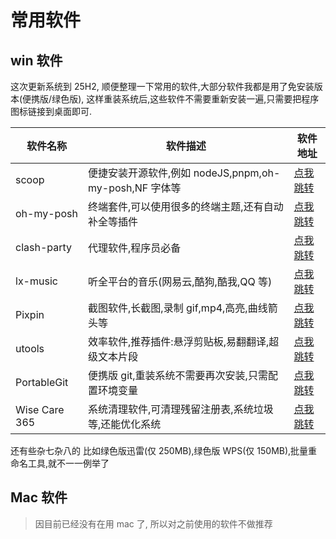 # 常用软件

## win 软件

这次更新系统到 25H2, 顺便整理一下常用的软件,大部分软件我都是用了免安装版本(便携版/绿色版), 这样重装系统后,这些软件不需要重新安装一遍,只需要把程序图标链接到桌面即可.

| 软件名称      | 软件描述                                               | 软件地址                                                                                        |
| ------------- | ------------------------------------------------------ | ----------------------------------------------------------------------------------------------- |
| scoop         | 便捷安装开源软件,例如 nodeJS,pnpm,oh-my-posh,NF 字体等 | [点我跳转](https://scoop.sh/)                                                                   |
| oh-my-posh    | 终端套件,可以使用很多的终端主题,还有自动补全等插件     | [点我跳转](https://github.com/JanDeDobbeleer/oh-my-posh/releases/latest)                        |
| clash-party   | 代理软件,程序员必备                                    | [点我跳转](https://github.com/mihomo-party-org/clash-party/releases/latest)                     |
| lx-music      | 听全平台的音乐(网易云,酷狗,酷我,QQ 等)                 | [点我跳转](https://github.com/lyswhut/lx-music-desktop/releases/latest)                         |
| Pixpin        | 截图软件,长截图,录制 gif,mp4,高亮,曲线箭头等           | [点我跳转](https://pixpin.cn/docs/change-log/2.1.5.0.html#%E4%B8%8B%E8%BD%BD%E5%9C%B0%E5%9D%80) |
| utools        | 效率软件,推荐插件:悬浮剪贴板,易翻翻译,超级文本片段     | [点我跳转](https://www.u-tools.cn/download/)                                                    |
| PortableGit   | 便携版 git,重装系统不需要再次安装,只需配置环境变量     | [点我跳转](https://git-scm.com/downloads/win)                                                   |
| Wise Care 365 | 系统清理软件,可清理残留注册表,系统垃圾等,还能优化系统  | [点我跳转](https://www.fzxx.xyz/wise-care-365/)                                                 |

还有些杂七杂八的 比如绿色版迅雷(仅 250MB),绿色版 WPS(仅 150MB),批量重命名工具,就不一一例举了

## Mac 软件

> 因目前已经没有在用 mac 了, 所以对之前使用的软件不做推荐
